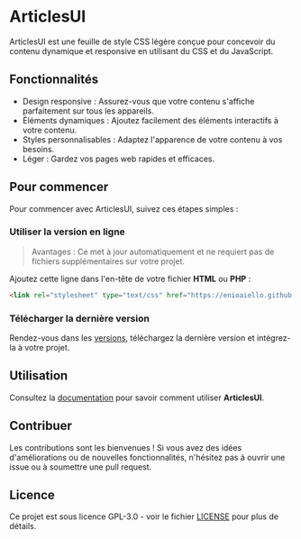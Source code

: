 # ArticlesUI

ArticlesUI est une feuille de style CSS légère conçue pour concevoir du contenu dynamique et responsive en utilisant du CSS et du JavaScript.

## Fonctionnalités

- Design responsive : Assurez-vous que votre contenu s'affiche parfaitement sur tous les appareils.
- Éléments dynamiques : Ajoutez facilement des éléments interactifs à votre contenu.
- Styles personnalisables : Adaptez l'apparence de votre contenu à vos besoins.
- Léger : Gardez vos pages web rapides et efficaces.

## Pour commencer

Pour commencer avec ArticlesUI, suivez ces étapes simples :

### Utiliser la version en ligne

> Avantages : Ce met à jour automatiquement et ne requiert pas de fichiers supplémentaires sur votre projet.

Ajoutez cette ligne dans l'en-tête de votre fichier **HTML** ou **PHP** :

```HTML
<link rel="stylesheet" type="text/css" href="https://enioaiello.github.io/articlesui/articlesui.css">
```

### Télécharger la dernière version

Rendez-vous dans les [versions](https://github.com/enioaiello/articlesui/releases/latest), téléchargez la dernière version et intégrez-la à votre projet.

## Utilisation

Consultez la [documentation](https://articlesui.gitbook.io/demarrage-rapide-darticlesui/) pour savoir comment utiliser **ArticlesUI**.

## Contribuer

Les contributions sont les bienvenues ! Si vous avez des idées d'améliorations ou de nouvelles fonctionnalités, n'hésitez pas à ouvrir une issue ou à soumettre une pull request.

## Licence

Ce projet est sous licence GPL-3.0 - voir le fichier [LICENSE](LICENSE) pour plus de détails.
